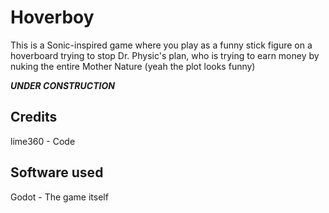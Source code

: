 # Hoverboy
This is a Sonic-inspired game where you play as a funny stick figure on a hoverboard trying to stop 
Dr. Physic's plan, who is trying to earn money by nuking the entire Mother Nature (yeah the plot looks funny)

***UNDER CONSTRUCTION***

## Credits
lime360 - Code

## Software used
Godot - The game itself